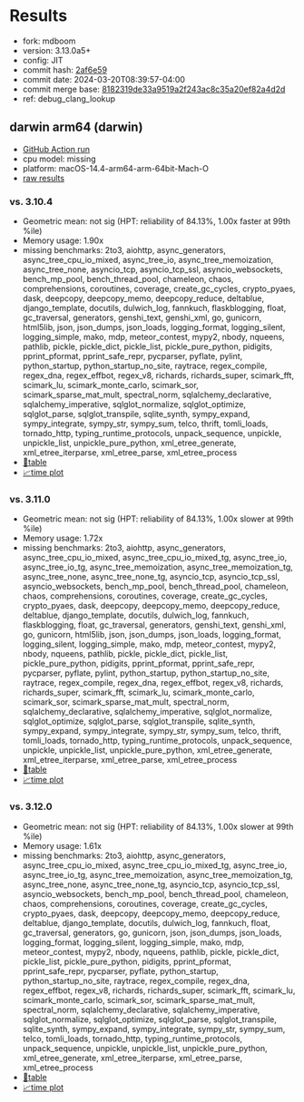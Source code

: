 # Results

- fork: mdboom
- version: 3.13.0a5+
- config: JIT
- commit hash: [2af6e59](https://github.com/mdboom/cpython/commit/2af6e59)
- commit date: 2024-03-20T08:39:57-04:00
- commit merge base: [8182319de33a9519a2f243ac8c35a20ef82a4d2d](https://github.com/mdboom/cpython/commit/8182319de33a9519a2f243ac8c35a20ef82a4d2d)
- ref: debug_clang_lookup

## darwin arm64 (darwin)

- [GitHub Action run](https://github.com/faster-cpython/benchmarking/actions/runs/8359139180)
- cpu model: missing
- platform: macOS-14.4-arm64-arm-64bit-Mach-O
- [raw results](bm-20240320-darwin-arm64-mdboom-debug_clang_lookup-3.13.0a5%2B-2af6e59.json)

### vs. 3.10.4

- Geometric mean: not sig (HPT: reliability of 84.13%, 1.00x faster at 99th %ile)
- Memory usage: 1.90x
- missing benchmarks: 2to3, aiohttp, async_generators, async_tree_cpu_io_mixed, async_tree_io, async_tree_memoization, async_tree_none, asyncio_tcp, asyncio_tcp_ssl, asyncio_websockets, bench_mp_pool, bench_thread_pool, chameleon, chaos, comprehensions, coroutines, coverage, create_gc_cycles, crypto_pyaes, dask, deepcopy, deepcopy_memo, deepcopy_reduce, deltablue, django_template, docutils, dulwich_log, fannkuch, flaskblogging, float, gc_traversal, generators, genshi_text, genshi_xml, go, gunicorn, html5lib, json, json_dumps, json_loads, logging_format, logging_silent, logging_simple, mako, mdp, meteor_contest, mypy2, nbody, nqueens, pathlib, pickle, pickle_dict, pickle_list, pickle_pure_python, pidigits, pprint_pformat, pprint_safe_repr, pycparser, pyflate, pylint, python_startup, python_startup_no_site, raytrace, regex_compile, regex_dna, regex_effbot, regex_v8, richards, richards_super, scimark_fft, scimark_lu, scimark_monte_carlo, scimark_sor, scimark_sparse_mat_mult, spectral_norm, sqlalchemy_declarative, sqlalchemy_imperative, sqlglot_normalize, sqlglot_optimize, sqlglot_parse, sqlglot_transpile, sqlite_synth, sympy_expand, sympy_integrate, sympy_str, sympy_sum, telco, thrift, tomli_loads, tornado_http, typing_runtime_protocols, unpack_sequence, unpickle, unpickle_list, unpickle_pure_python, xml_etree_generate, xml_etree_iterparse, xml_etree_parse, xml_etree_process
- [📄table](bm-20240320-darwin-arm64-mdboom-debug_clang_lookup-3.13.0a5%2B-2af6e59-vs-3.10.4.md)
- [📈time plot](bm-20240320-darwin-arm64-mdboom-debug_clang_lookup-3.13.0a5%2B-2af6e59-vs-3.10.4.png)

### vs. 3.11.0

- Geometric mean: not sig (HPT: reliability of 84.13%, 1.00x slower at 99th %ile)
- Memory usage: 1.72x
- missing benchmarks: 2to3, aiohttp, async_generators, async_tree_cpu_io_mixed, async_tree_cpu_io_mixed_tg, async_tree_io, async_tree_io_tg, async_tree_memoization, async_tree_memoization_tg, async_tree_none, async_tree_none_tg, asyncio_tcp, asyncio_tcp_ssl, asyncio_websockets, bench_mp_pool, bench_thread_pool, chameleon, chaos, comprehensions, coroutines, coverage, create_gc_cycles, crypto_pyaes, dask, deepcopy, deepcopy_memo, deepcopy_reduce, deltablue, django_template, docutils, dulwich_log, fannkuch, flaskblogging, float, gc_traversal, generators, genshi_text, genshi_xml, go, gunicorn, html5lib, json, json_dumps, json_loads, logging_format, logging_silent, logging_simple, mako, mdp, meteor_contest, mypy2, nbody, nqueens, pathlib, pickle, pickle_dict, pickle_list, pickle_pure_python, pidigits, pprint_pformat, pprint_safe_repr, pycparser, pyflate, pylint, python_startup, python_startup_no_site, raytrace, regex_compile, regex_dna, regex_effbot, regex_v8, richards, richards_super, scimark_fft, scimark_lu, scimark_monte_carlo, scimark_sor, scimark_sparse_mat_mult, spectral_norm, sqlalchemy_declarative, sqlalchemy_imperative, sqlglot_normalize, sqlglot_optimize, sqlglot_parse, sqlglot_transpile, sqlite_synth, sympy_expand, sympy_integrate, sympy_str, sympy_sum, telco, thrift, tomli_loads, tornado_http, typing_runtime_protocols, unpack_sequence, unpickle, unpickle_list, unpickle_pure_python, xml_etree_generate, xml_etree_iterparse, xml_etree_parse, xml_etree_process
- [📄table](bm-20240320-darwin-arm64-mdboom-debug_clang_lookup-3.13.0a5%2B-2af6e59-vs-3.11.0.md)
- [📈time plot](bm-20240320-darwin-arm64-mdboom-debug_clang_lookup-3.13.0a5%2B-2af6e59-vs-3.11.0.png)

### vs. 3.12.0

- Geometric mean: not sig (HPT: reliability of 84.13%, 1.00x slower at 99th %ile)
- Memory usage: 1.61x
- missing benchmarks: 2to3, aiohttp, async_generators, async_tree_cpu_io_mixed, async_tree_cpu_io_mixed_tg, async_tree_io, async_tree_io_tg, async_tree_memoization, async_tree_memoization_tg, async_tree_none, async_tree_none_tg, asyncio_tcp, asyncio_tcp_ssl, asyncio_websockets, bench_mp_pool, bench_thread_pool, chameleon, chaos, comprehensions, coroutines, coverage, create_gc_cycles, crypto_pyaes, dask, deepcopy, deepcopy_memo, deepcopy_reduce, deltablue, django_template, docutils, dulwich_log, fannkuch, float, gc_traversal, generators, go, gunicorn, json, json_dumps, json_loads, logging_format, logging_silent, logging_simple, mako, mdp, meteor_contest, mypy2, nbody, nqueens, pathlib, pickle, pickle_dict, pickle_list, pickle_pure_python, pidigits, pprint_pformat, pprint_safe_repr, pycparser, pyflate, python_startup, python_startup_no_site, raytrace, regex_compile, regex_dna, regex_effbot, regex_v8, richards, richards_super, scimark_fft, scimark_lu, scimark_monte_carlo, scimark_sor, scimark_sparse_mat_mult, spectral_norm, sqlalchemy_declarative, sqlalchemy_imperative, sqlglot_normalize, sqlglot_optimize, sqlglot_parse, sqlglot_transpile, sqlite_synth, sympy_expand, sympy_integrate, sympy_str, sympy_sum, telco, tomli_loads, tornado_http, typing_runtime_protocols, unpack_sequence, unpickle, unpickle_list, unpickle_pure_python, xml_etree_generate, xml_etree_iterparse, xml_etree_parse, xml_etree_process
- [📄table](bm-20240320-darwin-arm64-mdboom-debug_clang_lookup-3.13.0a5%2B-2af6e59-vs-3.12.0.md)
- [📈time plot](bm-20240320-darwin-arm64-mdboom-debug_clang_lookup-3.13.0a5%2B-2af6e59-vs-3.12.0.png)

